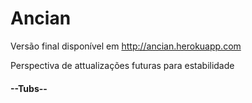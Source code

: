 # Ancian

Versão final disponível em http://ancian.herokuapp.com

Perspectiva de attualizações futuras para estabilidade

#### --Tubs--
